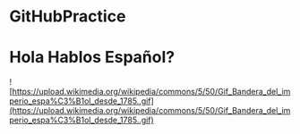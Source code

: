 # GitHubPractice


# Hola Hablos Español?
![https://upload.wikimedia.org/wikipedia/commons/5/50/Gif_Bandera_del_imperio_espa%C3%B1ol_desde_1785..gif](https://upload.wikimedia.org/wikipedia/commons/5/50/Gif_Bandera_del_imperio_espa%C3%B1ol_desde_1785..gif)
